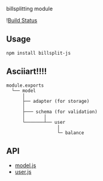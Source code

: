 billsplitting module 

\![Build Status](https://travis-ci.org/coderofsalvation/billsplit-js.svg?branch=master)

## Usage

    npm install billsplit-js

## Asciiart!!!!

    module.exports
      └── model
          │
          ├── adapter (for storage)
          │
          ├─── schema (for validation)
          │       │
          └───────┴── user
                       │
                       └─ balance

## API

* [model.js](doc/model.js.md)
* [user.js](doc/user.js.md)
